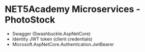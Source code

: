 # NET5Academy Microservices - PhotoStock

- Swagger (Swashbuckle.AspNetCore)
- Identity JWT token (client credentials)
- Microsoft.AspNetCore.Authentication.JwtBearer